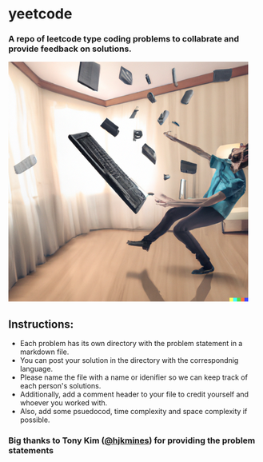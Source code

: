 # yeetcode

### A repo of leetcode type coding problems to collabrate and provide feedback on solutions.    
![](yeet.png)
## Instructions:
- Each problem has its own directory with the problem statement in a markdown file.   
- You can post your solution in the directory with the correspondnig language.   
- Please name the file with a name or idenifier so we can keep track of each person's solutions.
- Additionally, add a comment header to your file to credit yourself and whoever you worked with.
- Also, add some psuedocod, time complexity and space complexity if possible. 

### Big thanks to Tony Kim ([@hjkmines](https://github.com/hjkmines)) for providing the problem statements
